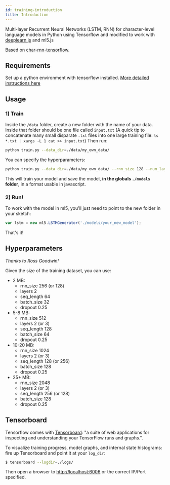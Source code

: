 ```yaml
---
id: training-introduction
title: Introduction
---
```



Multi-layer Recurrent Neural Networks (LSTM, RNN) for character-level language models in Python using Tensorflow and modified to work with [deeplearn.js](https://github.com/PAIR-code/deeplearnjs) and ml5.js

Based on [char-rnn-tensorflow](https://github.com/sherjilozair/char-rnn-tensorflow).

## Requirements

Set up a python environment with tensorflow installed. [More detailed instructions here](../)

## Usage

### 1) Train

Inside the `/data` folder, create a new folder with the name of your data. Inside that folder should be one file called `input.txt`
(A quick tip to concatenate many small disparate `.txt` files into one large training file: `ls *.txt | xargs -L 1 cat >> input.txt`)
Then run:

```bash
python train.py --data_dir=./data/my_own_data/
```

You can specify the hyperparameters:

```bash
python train.py --data_dir=./data/my_own_data/ --rnn_size 128 --num_layers 2 --seq_length 64 --batch_size 32 --num_epochs 1000
```

This will train your model and save the model, **in the globals `./models` folder**, in a format usable in javascript. 

### 2) Run!

To work with the model in ml5, you'll just need to point to the new folder in your sketch:

```javascript
var lstm = new ml5.LSTMGenerator('./models/your_new_model');
```

That's it!

## Hyperparameters

_Thanks to Ross Goodwin!_

Given the size of the training dataset, you can use:

* 2 MB: 
   - rnn_size 256 (or 128) 
   - layers 2 
   - seq_length 64 
   - batch_size 32 
   - dropout 0.25
* 5-8 MB: 
  - rnn_size 512 
  - layers 2 (or 3) 
  - seq_length 128 
  - batch_size 64 
  - dropout 0.25
* 10-20 MB: 
  - rnn_size 1024 
  - layers 2 (or 3) 
  - seq_length 128 (or 256) 
  - batch_size 128 
  - dropout 0.25
* 25+ MB: 
  - rnn_size 2048 
  - layers 2 (or 3) 
  - seq_length 256 (or 128) 
  - batch_size 128 
  - dropout 0.25

## Tensorboard

Tensorflow comes with [Tensorboard](https://github.com/tensorflow/tensorboard): "a suite of web applications for inspecting and understanding your TensorFlow runs and graphs.".

To visualize training progress, model graphs, and internal state histograms: fire up Tensorboard and point it at your `log_dir`:

```bash
$ tensorboard --logdir=./logs/
```

Then open a browser to [http://localhost:6006](http://localhost:6006) or the correct IP/Port specified.

